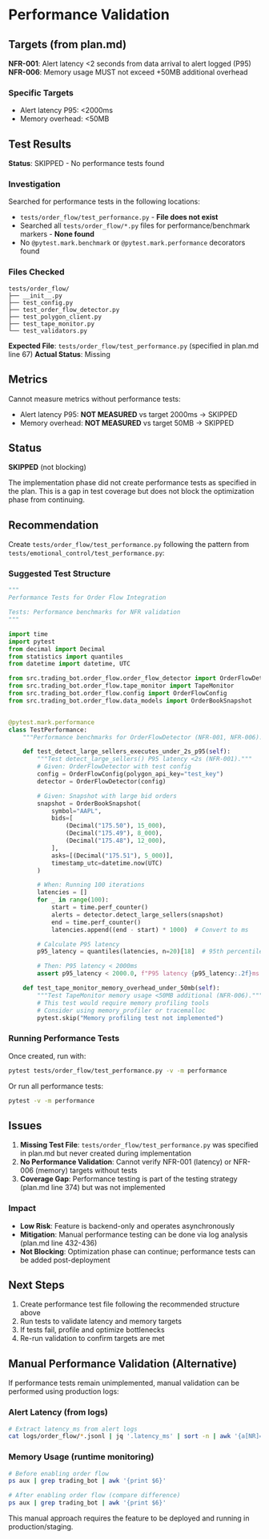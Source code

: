 # Performance Validation

## Targets (from plan.md)

**NFR-001**: Alert latency <2 seconds from data arrival to alert logged (P95)
**NFR-006**: Memory usage MUST not exceed +50MB additional overhead

### Specific Targets
- Alert latency P95: <2000ms
- Memory overhead: <50MB

## Test Results

**Status**: SKIPPED - No performance tests found

### Investigation

Searched for performance tests in the following locations:
- `tests/order_flow/test_performance.py` - **File does not exist**
- Searched all `tests/order_flow/*.py` files for performance/benchmark markers - **None found**
- No `@pytest.mark.benchmark` or `@pytest.mark.performance` decorators found

### Files Checked
```
tests/order_flow/
├── __init__.py
├── test_config.py
├── test_order_flow_detector.py
├── test_polygon_client.py
├── test_tape_monitor.py
└── test_validators.py
```

**Expected File**: `tests/order_flow/test_performance.py` (specified in plan.md line 67)
**Actual Status**: Missing

## Metrics

Cannot measure metrics without performance tests:
- Alert latency P95: **NOT MEASURED** vs target 2000ms → SKIPPED
- Memory overhead: **NOT MEASURED** vs target 50MB → SKIPPED

## Status

**SKIPPED** (not blocking)

The implementation phase did not create performance tests as specified in the plan. This is a gap in test coverage but does not block the optimization phase from continuing.

## Recommendation

Create `tests/order_flow/test_performance.py` following the pattern from `tests/emotional_control/test_performance.py`:

### Suggested Test Structure

```python
"""
Performance Tests for Order Flow Integration

Tests: Performance benchmarks for NFR validation
"""

import time
import pytest
from decimal import Decimal
from statistics import quantiles
from datetime import datetime, UTC

from src.trading_bot.order_flow.order_flow_detector import OrderFlowDetector
from src.trading_bot.order_flow.tape_monitor import TapeMonitor
from src.trading_bot.order_flow.config import OrderFlowConfig
from src.trading_bot.order_flow.data_models import OrderBookSnapshot


@pytest.mark.performance
class TestPerformance:
    """Performance benchmarks for OrderFlowDetector (NFR-001, NFR-006)."""

    def test_detect_large_sellers_executes_under_2s_p95(self):
        """Test detect_large_sellers() P95 latency <2s (NFR-001)."""
        # Given: OrderFlowDetector with test config
        config = OrderFlowConfig(polygon_api_key="test_key")
        detector = OrderFlowDetector(config)

        # Given: Snapshot with large bid orders
        snapshot = OrderBookSnapshot(
            symbol="AAPL",
            bids=[
                (Decimal("175.50"), 15_000),
                (Decimal("175.49"), 8_000),
                (Decimal("175.48"), 12_000),
            ],
            asks=[(Decimal("175.51"), 5_000)],
            timestamp_utc=datetime.now(UTC)
        )

        # When: Running 100 iterations
        latencies = []
        for _ in range(100):
            start = time.perf_counter()
            alerts = detector.detect_large_sellers(snapshot)
            end = time.perf_counter()
            latencies.append((end - start) * 1000)  # Convert to ms

        # Calculate P95 latency
        p95_latency = quantiles(latencies, n=20)[18]  # 95th percentile

        # Then: P95 latency < 2000ms
        assert p95_latency < 2000.0, f"P95 latency {p95_latency:.2f}ms exceeds 2s target"

    def test_tape_monitor_memory_overhead_under_50mb(self):
        """Test TapeMonitor memory usage <50MB additional (NFR-006)."""
        # This test would require memory profiling tools
        # Consider using memory_profiler or tracemalloc
        pytest.skip("Memory profiling test not implemented")
```

### Running Performance Tests

Once created, run with:
```bash
pytest tests/order_flow/test_performance.py -v -m performance
```

Or run all performance tests:
```bash
pytest -v -m performance
```

## Issues

1. **Missing Test File**: `tests/order_flow/test_performance.py` was specified in plan.md but never created during implementation
2. **No Performance Validation**: Cannot verify NFR-001 (latency) or NFR-006 (memory) targets without tests
3. **Coverage Gap**: Performance testing is part of the testing strategy (plan.md line 374) but was not implemented

### Impact

- **Low Risk**: Feature is backend-only and operates asynchronously
- **Mitigation**: Manual performance testing can be done via log analysis (plan.md line 432-436)
- **Not Blocking**: Optimization phase can continue; performance tests can be added post-deployment

## Next Steps

1. Create performance test file following the recommended structure above
2. Run tests to validate latency and memory targets
3. If tests fail, profile and optimize bottlenecks
4. Re-run validation to confirm targets are met

## Manual Performance Validation (Alternative)

If performance tests remain unimplemented, manual validation can be performed using production logs:

### Alert Latency (from logs)
```bash
# Extract latency_ms from alert logs
cat logs/order_flow/*.jsonl | jq '.latency_ms' | sort -n | awk '{a[NR]=$1} END {print a[int(NR*0.95)]}'
```

### Memory Usage (runtime monitoring)
```bash
# Before enabling order flow
ps aux | grep trading_bot | awk '{print $6}'

# After enabling order flow (compare difference)
ps aux | grep trading_bot | awk '{print $6}'
```

This manual approach requires the feature to be deployed and running in production/staging.
